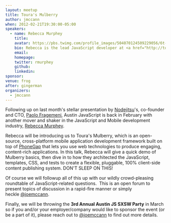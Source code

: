 ```yaml
---
layout: meetup
title: Toura's Mulberry
author: jmccann
when: 2012-02-21T19:30:00-05:00
speakers:
  - name: Rebecca Murphey
    title:
    avatar: https://pbs.twimg.com/profile_images/504070124509229056/6t-MUDgL_400x400.jpeg
    bio: Rebecca is the lead JavaScript developer at <a href="http://toura.com">Toura</a> and the lead architect of <a href="http://mulberry.toura.com/">Mulberry</a>, Toura's open-source mobile development framework. She's also a co-founder of the epic <a href="http://texasjavascript.com">TXJS</a> and the author of <a href="http://jqfundamentals.com/">jQuery Fundamentals</a>. On top of all of that, Rebecca speaks and writes frequently about patterns for organizing large JavaScript applications.
    email:
    homepage:
    twitter: rmurphey
    github:
    linkedin:
sponsor:
venue: frog
after: gingerman
organizers:
  - jmccann
---
```


Following up on last month's stellar presentation by [Nodejitsu][1]'s, co-founder and CTO, [Paolo Fragemeni][2], Austin JavaScript is back in February with another mover and shaker in the JavaScript and Mobile development industry, [Rebecca Murphey][3].

Rebecca will be introducing us to Toura's Mulberry, which is an open-source, cross-platform mobile application development framework built on top of [PhoneGap][8] that lets you use web technologies to produce engaging, content-rich applications. In this talk, Rebecca will give a quick demo of Mulberry basics, then dive in to how they architected the JavaScript, templates, CSS, and tests to create a flexible, pluggable, 100% client-side content publishing system. DON'T SLEEP ON THIS!

Of course we will followup all of this up with our wildly crowd-pleasing roundtable of JavaScript-related questions.  This is an open forum to present topics of discussion in a rapid-fire manner or simply heckle [@joemccann][9].

Finally, we will be throwing the **3rd Annual Austin JS SXSW Party** in March so if you and/or your employer/company would like to sponsor the event (or be a part of it), please reach out to [@joemccann][9] to find out more details.

[1]: http://jit.su
[2]: http://twitter.com/hij1nx
[3]: http://twitter.com/rmurphey
[8]: http://phonegap.com
[9]: http://twitter.com/joemccann

